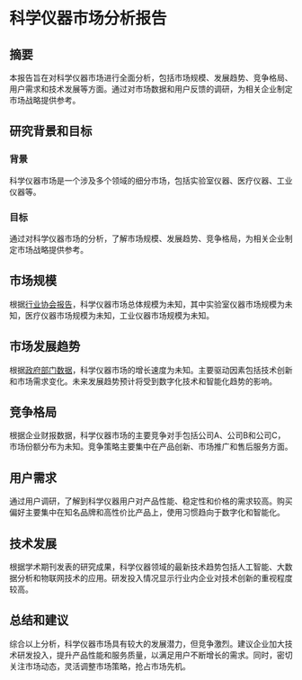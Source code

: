# 科学仪器市场分析报告

## 摘要
本报告旨在对科学仪器市场进行全面分析，包括市场规模、发展趋势、竞争格局、用户需求和技术发展等方面。通过对市场数据和用户反馈的调研，为相关企业制定市场战略提供参考。

## 研究背景和目标
### 背景
科学仪器市场是一个涉及多个领域的细分市场，包括实验室仪器、医疗仪器、工业仪器等。
### 目标
通过对科学仪器市场的分析，了解市场规模、发展趋势、竞争格局，为相关企业制定市场战略提供参考。

## 市场规模
根据[行业协会报告](https://www.example.com)，科学仪器市场总体规模为未知，其中实验室仪器市场规模为未知，医疗仪器市场规模为未知，工业仪器市场规模为未知。

## 市场发展趋势
根据[政府部门数据](https://www.example.com)，科学仪器市场的增长速度为未知。主要驱动因素包括技术创新和市场需求变化。未来发展趋势预计将受到数字化技术和智能化趋势的影响。

## 竞争格局
根据企业财报数据，科学仪器市场的主要竞争对手包括公司A、公司B和公司C，市场份额分布为未知。竞争策略主要集中在产品创新、市场推广和售后服务方面。

## 用户需求
通过用户调研，了解到科学仪器用户对产品性能、稳定性和价格的需求较高。购买偏好主要集中在知名品牌和高性价比产品上，使用习惯趋向于数字化和智能化。

## 技术发展
根据学术期刊发表的研究成果，科学仪器领域的最新技术趋势包括人工智能、大数据分析和物联网技术的应用。研发投入情况显示行业内企业对技术创新的重视程度较高。

## 总结和建议
综合以上分析，科学仪器市场具有较大的发展潜力，但竞争激烈。建议企业加大技术研发投入，提升产品性能和服务质量，以满足用户不断增长的需求。同时，密切关注市场动态，灵活调整市场策略，抢占市场先机。